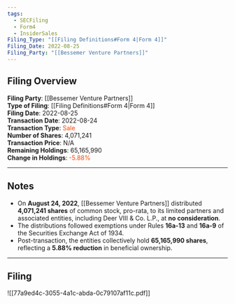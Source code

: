 ```yaml
---
tags:
  - SECFiling
  - Form4
  - InsiderSales
Filing_Type: "[[Filing Definitions#Form 4|Form 4]]"
Filing_Date: 2022-08-25
Filing_Party: "[[Bessemer Venture Partners]]"
---
```

## Filing Overview

**Filing Party**: [[Bessemer Venture Partners]]  
**Type of Filing**: [[Filing Definitions#Form 4|Form 4]]  
**Filing Date**: 2022-08-25  
**Transaction Date**: 2022-08-24  
**Transaction Type**: <span style="color:orangered">Sale</span>  
**Number of Shares**: 4,071,241  
**Transaction Price**: N/A  
**Remaining Holdings**: 65,165,990  
**Change in Holdings**: <span style="color:orangered">-5.88%</span>  

---

## Notes

- On **August 24, 2022**, [[Bessemer Venture Partners]] distributed **4,071,241 shares** of common stock, pro-rata, to its limited partners and associated entities, including Deer VIII & Co. L.P., at **no consideration**.
- The distributions followed exemptions under Rules **16a-13** and **16a-9** of the Securities Exchange Act of 1934.
- Post-transaction, the entities collectively hold **65,165,990 shares**, reflecting a **5.88% reduction** in beneficial ownership.

---

## Filing

![[77a9ed4c-3055-4a1c-abda-0c79107af11c.pdf]]
